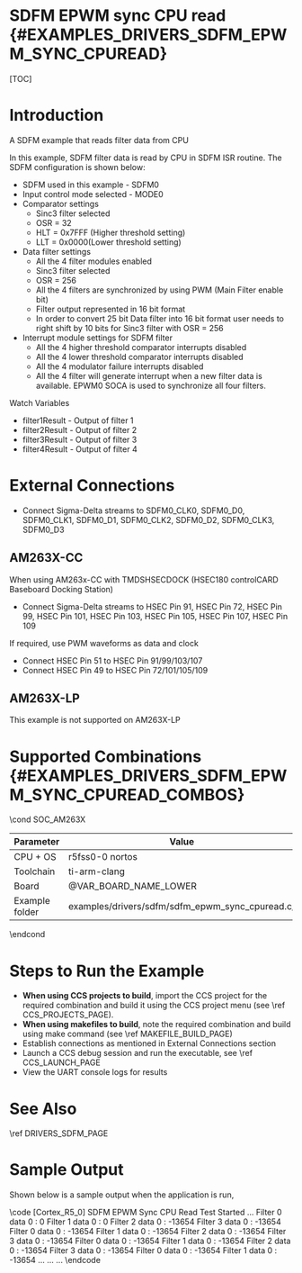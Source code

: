 # SDFM EPWM sync CPU read {#EXAMPLES_DRIVERS_SDFM_EPWM_SYNC_CPUREAD}

[TOC]

# Introduction

A SDFM example that reads filter data from CPU

In this example, SDFM filter data is read by CPU in SDFM ISR routine. The
SDFM configuration is shown below:
 -  SDFM used in this example - SDFM0
 -  Input control mode selected - MODE0
 -  Comparator settings
      - Sinc3 filter selected
      - OSR = 32
      - HLT = 0x7FFF (Higher threshold setting)
      - LLT  = 0x0000(Lower threshold setting)
 -  Data filter settings
     - All the 4 filter modules enabled
     - Sinc3 filter selected
     - OSR = 256
     - All the 4 filters are synchronized by using PWM
      (Main Filter enable bit)
     - Filter output represented in 16 bit format
     - In order to convert 25 bit Data filter
       into 16 bit format user needs to right shift by 10 bits for
       Sinc3 filter with OSR = 256
 - Interrupt module settings for SDFM filter
     - All the 4 higher threshold comparator interrupts disabled
     - All the 4 lower threshold comparator interrupts disabled
     - All the 4 modulator failure interrupts disabled
     - All the 4 filter will generate interrupt when a new filter data
       is available.
EPWM0 SOCA is used to synchronize all four filters.

Watch  Variables
-   filter1Result - Output of filter 1
-   filter2Result - Output of filter 2
-   filter3Result - Output of filter 3
-   filter4Result - Output of filter 4

# External Connections
-  Connect Sigma-Delta streams to SDFM0_CLK0, SDFM0_D0, SDFM0_CLK1, SDFM0_D1, SDFM0_CLK2, SDFM0_D2, SDFM0_CLK3, SDFM0_D3

## AM263X-CC
When using AM263x-CC with TMDSHSECDOCK (HSEC180 controlCARD Baseboard Docking Station)
-  Connect Sigma-Delta streams to HSEC Pin 91, HSEC Pin 72, HSEC Pin 99, HSEC Pin 101, HSEC Pin 103, HSEC Pin 105, HSEC Pin 107, HSEC Pin 109

If required, use PWM waveforms as data and clock
- Connect HSEC Pin 51 to HSEC Pin 91/99/103/107
- Connect HSEC Pin 49 to HSEC Pin 72/101/105/109

## AM263X-LP
This example is not supported on AM263X-LP

# Supported Combinations {#EXAMPLES_DRIVERS_SDFM_EPWM_SYNC_CPUREAD_COMBOS}

\cond SOC_AM263X

 Parameter      | Value
 ---------------|-----------
 CPU + OS       | r5fss0-0 nortos
 Toolchain      | ti-arm-clang
 Board          | @VAR_BOARD_NAME_LOWER
 Example folder | examples/drivers/sdfm/sdfm_epwm_sync_cpuread.c/

\endcond

# Steps to Run the Example

- **When using CCS projects to build**, import the CCS project for the required combination
  and build it using the CCS project menu (see \ref CCS_PROJECTS_PAGE).
- **When using makefiles to build**, note the required combination and build using
  make command (see \ref MAKEFILE_BUILD_PAGE)
- Establish connections as mentioned in External Connections section
- Launch a CCS debug session and run the executable, see \ref CCS_LAUNCH_PAGE
- View the UART console logs for results

# See Also

\ref DRIVERS_SDFM_PAGE

# Sample Output

Shown below is a sample output when the application is run,

\code
[Cortex_R5_0] SDFM EPWM Sync CPU Read Test Started ...
Filter 0 data 0 : 0
Filter 1 data 0 : 0
Filter 2 data 0 : -13654
Filter 3 data 0 : -13654
Filter 0 data 0 : -13654
Filter 1 data 0 : -13654
Filter 2 data 0 : -13654
Filter 3 data 0 : -13654
Filter 0 data 0 : -13654
Filter 1 data 0 : -13654
Filter 2 data 0 : -13654
Filter 3 data 0 : -13654
Filter 0 data 0 : -13654
Filter 1 data 0 : -13654
...
...
...
\endcode

